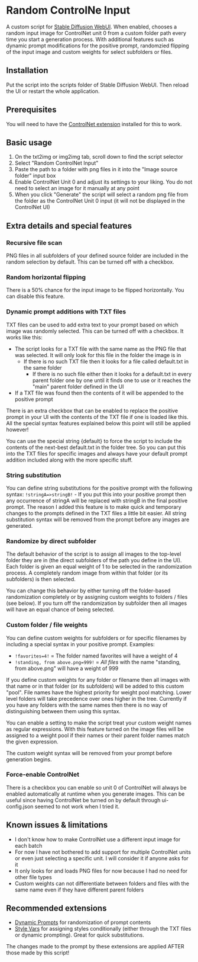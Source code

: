 # Random ControlNe Input
A custom script for [Stable Diffusion WebUI](https://github.com/AUTOMATIC1111/stable-diffusion-webui). When enabled, chooses a random input image for ControlNet unit 0 from a custom folder path every time you start a generation process. With additional features such as dynamic prompt modifications for the positive prompt, randomzied flipping of the input image and custom weights for select subfolders or files.


## Installation
Put the script into the scripts folder of Stable Diffusion WebUI. Then reload the UI or restart the whole application.


## Prerequisites
You will need to have the [ControlNet extension](https://github.com/Mikubill/sd-webui-controlnet) installed for this to work.


## Basic usage
1. On the txt2img or img2img tab, scroll down to find the script selector
2. Select "Random ControlNet Input"
3. Paste the path to a folder with png files in it into the "Image source folder" input box
4. Enable ControlNet Unit 0 and adjust its settings to your liking. You do not need to select an image for it manually at any point
5. When you click "Generate" the script will select a random png file from the folder as the ControlNet Unit 0 input (it will not be displayed in the ControlNet UI)


## Extra details and special features
### Recursive file scan
PNG files in all subfolders of your defined source folder are included in the random selection by default. This can be turned off with a checkbox.

### Random horizontal flipping
There is a 50% chance for the input image to be flipped horizontally. You can disable this feature.

### Dynamic prompt additions with TXT files
TXT files can be used to add extra text to your prompt based on which image was randomly selected. This can be turned off with a checkbox. It works like this:
- The script looks for a TXT file with the same name as the PNG file that was selected. It will only look for this file in the folder the image is in
  - If there is no such TXT file then it looks for a file called default.txt in the same folder
    - If there is no such file either then it looks for a default.txt in every parent folder one by one until it finds one to use or it reaches the "main" parent folder defined in the UI
- If a TXT file was found then the contents of it will be appended to the positive prompt

There is an extra checkbox that can be enabled to replace the positive prompt in your UI with the contents of the TXT file if one is loaded like this. All the special syntax features explained below this point will still be applied however!

You can use the special string {default} to force the script to include the contents of the next-best default.txt in the folder tree. So you can put this into the TXT files for specific images and always have your default prompt addition included along with the more specific stuff.

### String substitution
You can define string substitutions for the positive prompt with the following syntax: `!stringA=>stringB!` - If you put this into your positive prompt then any occurrence of stringA will be replaced with stringB in the final positive prompt. The reason I added this feature is to make quick and temporary changes to the prompts defined in the TXT files a little bit easier. All string substitution syntax will be removed from the prompt before any images are generated.

### Randomize by direct subfolder
The default behavior of the script is to assign all images to the top-level folder they are in (the direct subfolders of the path you define in the UI). Each folder is given an equal weight of 1 to be selected in the randomization process. A completely random image from within that folder (or its subfolders) is then selected.

You can change this behavior by either turning off the folder-based randomization completely or by assigning custom weights to folders / files (see below). If you turn off the randomization by subfolder then all images will have an equal chance of being selected.

### Custom folder / file weights
You can define custom weights for subfolders or for specific filenames by including a special syntax in your positive prompt. Examples:
- `!favorites=4!` = The folder named favorites will have a weight of 4
- `!standing, from above.png=999!` = *All files* with the name "standing, from above.png" will have a weight of 999

If you define custom weights for any folder or filename then all images with that name or in that folder (or its subfolders) will be added to this custom "pool". File names have the highest priority for weight pool matching. Lower level folders will take precedence over ones higher in the tree. Currently if you have any folders with the same names then there is no way of distinguishing between them using this syntax.

You can enable a setting to make the script treat your custom weight names as regular expressions. With this feature turned on the image files will be assigned to a weight pool if their names or their parent folder names match the given expression.

The custom weight syntax will be removed from your prompt before generation begins.

### Force-enable ControlNet
There is a checkbox you can enable so unit 0 of ControlNet will always be enabled automatically at runtime when you generate images. This can be useful since having ControlNet be turned on by default through ui-config.json seemed to not work when I tried it.


## Known issues & limitations
- I don't know how to make ControlNet use a different input image for each batch
- For now I have not bothered to add support for multiple ControlNet units or even just selecting a specific unit. I will consider it if anyone asks for it
- It only looks for and loads PNG files for now because I had no need for other file types
- Custom weights can not differentiate between folders and files with the same name even if they have different parent folders


## Recommended extensions
- [Dynamic Prompts](https://github.com/adieyal/sd-dynamic-prompts) for randomization of prompt contents
- [Style Vars](https://github.com/SirVeggie/extension-style-vars) for assigning styles conditionally (either through the TXT files or dynamic prompting). Great for quick substitutions.

The changes made to the prompt by these extensions are applied AFTER those made by this script!
